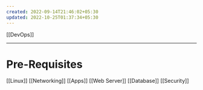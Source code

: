 ```yaml
---
created: 2022-09-14T21:46:02+05:30
updated: 2022-10-25T01:37:34+05:30
---
```

[[DevOps]]

---
# Pre-Requisites
[[Linux]]
[[Networking]]
[[Apps]]
[[Web Server]]
[[Database]]
[[Security]]